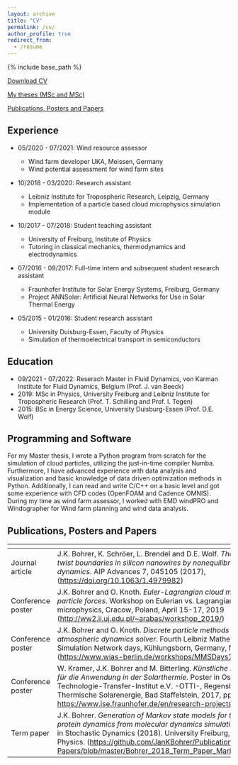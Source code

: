 ```yaml
---
layout: archive
title: "CV"
permalink: /cv/
author_profile: true
redirect_from:
  - /resume
---
```


{% include base_path %}

[Download CV](https://jankbohrer.github.io/files/CV_Bohrer.pdf)

[My theses (MSc and MSc)](https://github.com/JanKBohrer/Theses)

[Publications, Posters and Papers](https://github.com/JanKBohrer/Publications-Posters-and-Papers)

Experience
------
* 05/2020 - 07/2021: Wind resource assessor 
  * Wind farm developer UKA, Meissen, Germany
  * Wind potential assessment for wind farm sites

* 10/2018 - 03/2020: Research assistant
  * Leibniz Institute for Tropospheric Research, Leipzig, Germany
  * Implementation of a particle based cloud microphysics simulation module

* 10/2017 - 07/2018: Student teaching assistant
  * University of Freiburg, Institute of Physics
  * Tutoring in classical mechanics, thermodynamics and electrodynamics

* 07/2016 - 09/2017: Full-time intern and subsequent student research assistant
  * Fraunhofer Institute for Solar Energy Systems, Freiburg, Germany
  * Project ANNSolar: Artificial Neural Networks for Use in Solar Thermal Energy

* 05/2015 - 01/2016: Student research assistant
  * University Duisburg-Essen, Faculty of Physics
  * Simulation of thermoelectrical transport in semiconductors

Education
------
* 09/2021 - 07/2022: Reserach Master in Fluid Dynamics, von Karman Institute for Fluid Dynamics, Belgium (Prof. J. van Beeck)
* 2019: MSc in Physics, University Freiburg and Leibniz Institute for Tropospheric Research (Prof. T. Schilling and Prof. I. Tegen)
* 2015: BSc in Energy Science, University Duisburg-Essen (Prof. D.E. Wolf)

Programming and Software
------
For my Master thesis, I wrote a Python program from scratch for the simulation of cloud particles, utilizing the just-in-time compiler Numba. Furthermore, I have advanced experience with data analysis and visualization and basic knowledge of data driven optimization methods in Python. Additionally, I can read and write C/C++ on a basic level and got some experience with CFD codes (OpenFOAM and Cadence OMNIS). During my time as wind farm assessor, I worked with EMD windPRO and Windographer for Wind farm planning and wind data analysis.

Publications, Posters and Papers
------
| <!-- -->  | <!-- -->  |
|---------------------------------------------------------------|-------------------------------------------------------------------------------------|
| Journal article   | J.K. Bohrer, K. Schröer, L. Brendel and D.E. Wolf. *Thermal resistance of twist boundaries in silicon nanowires by nonequilibrium molecular dynamics*. AIP Advances 7, 045105 (2017), (https://doi.org/10.1063/1.4979982) |
| Conference poster | J.K. Bohrer and O. Knoth. *Euler-Lagrangian cloud model with dynamic particle forces*. Workshop on Eulerian vs. Lagrangian methods for cloud microphysics, Cracow, Poland, April 15-17, 2019 (http://ww2.ii.uj.edu.pl/~arabas/workshop_2019/) |
| Conference poster | J.K. Bohrer and O. Knoth. *Discrete particle methods for a scalable atmospheric dynamics solver*. Fourth Leibniz Mathematical Modeling and Simulation Network days, Kühlungsborn, Germany, March 20-22, 2019 (https://www.wias-berlin.de/workshops/MMSDays19/) |
| Conference poster | W. Kramer, J.K. Bohrer and M. Bitterling. *Künstliche Neuronale Netzwerke für die Anwendung in der Solarthermie*. Poster in Ostbayerisches Technologie-Transfer-Institut e.V. -OTTI-, Regensburg, 27. Symposium Thermische Solarenergie, Bad Staffelstein, 2017, pp. 36-37 (ANNSolar: https://www.ise.fraunhofer.de/en/research-projects/annsolar.html) |
| Term paper        | J.K. Bohrer. *Generation of Markov state models for the description of protein dynamics from molecular dynamics simulation data*. Term paper in Stochastic Dynamics (2018). University Freiburg, Germany, Institute for Physics. (https://github.com/JanKBohrer/Publications-Posters-and-Papers/blob/master/Bohrer_2018_Term_Paper_Markov_State_Models.pdf) |
